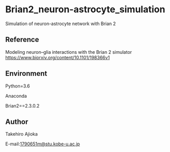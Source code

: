 # Brian2_neuron-astrocyte_simulation

Simulation of neuron-astrocyte network with Brian 2

## Reference
Modeling neuron–glia interactions with the Brian 2 simulator
https://www.biorxiv.org/content/10.1101/198366v1

## Environment

Python=3.6

Anaconda

Brian2==2.3.0.2

## Author
Takehiro Ajioka

E-mail:1790651m@stu.kobe-u.ac.jp
